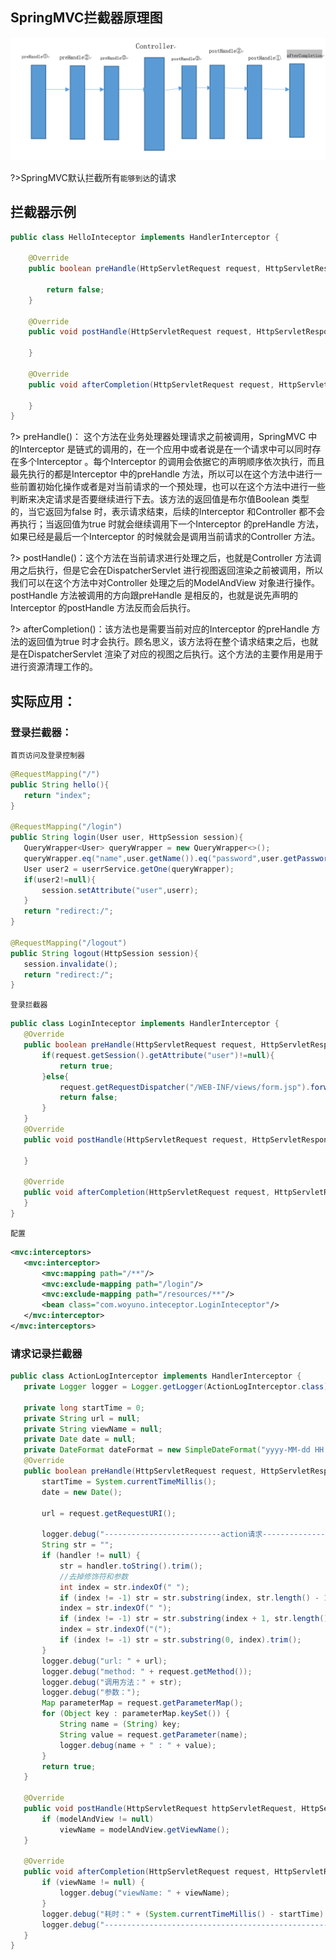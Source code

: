 ## SpringMVC拦截器原理图

![](img/拦截器.png)

?>SpringMVC默认拦截所有`能够到达`的请求

## 拦截器示例

```java
public class HelloInteceptor implements HandlerInterceptor {

    @Override
    public boolean preHandle(HttpServletRequest request, HttpServletResponse response, Object handler) throws Exception {

        return false;
    }

    @Override
    public void postHandle(HttpServletRequest request, HttpServletResponse response, Object handler, ModelAndView modelAndView) throws Exception {

    }

    @Override
    public void afterCompletion(HttpServletRequest request, HttpServletResponse response, Object handler, Exception ex) throws Exception {

    }
}
```

?>  preHandle()： 这个方法在业务处理器处理请求之前被调用，SpringMVC 中的Interceptor 是链式的调用的，在一个应用中或者说是在一个请求中可以同时存在多个Interceptor 。每个Interceptor 的调用会依据它的声明顺序依次执行，而且最先执行的都是Interceptor 中的preHandle 方法，所以可以在这个方法中进行一些前置初始化操作或者是对当前请求的一个预处理，也可以在这个方法中进行一些判断来决定请求是否要继续进行下去。该方法的返回值是布尔值Boolean 类型的，当它返回为false 时，表示请求结束，后续的Interceptor 和Controller 都不会再执行；当返回值为true 时就会继续调用下一个Interceptor 的preHandle 方法，如果已经是最后一个Interceptor 的时候就会是调用当前请求的Controller 方法。

 
?>     postHandle()：这个方法在当前请求进行处理之后，也就是Controller 方法调用之后执行，但是它会在DispatcherServlet 进行视图返回渲染之前被调用，所以我们可以在这个方法中对Controller 处理之后的ModelAndView 对象进行操作。postHandle 方法被调用的方向跟preHandle 是相反的，也就是说先声明的Interceptor 的postHandle 方法反而会后执行。

 
?>     afterCompletion()：该方法也是需要当前对应的Interceptor 的preHandle 方法的返回值为true 时才会执行。顾名思义，该方法将在整个请求结束之后，也就是在DispatcherServlet 渲染了对应的视图之后执行。这个方法的主要作用是用于进行资源清理工作的。

## 实际应用：
  
 ### 登录拦截器：

`首页访问及登录控制器`
 ```java
@RequestMapping("/")
public String hello(){
    return "index";
}

@RequestMapping("/login")
public String login(User user, HttpSession session){
    QueryWrapper<User> queryWrapper = new QueryWrapper<>();
    queryWrapper.eq("name",user.getName()).eq("password",user.getPassword());
    User user2 = userrService.getOne(queryWrapper);
    if(user2!=null){
        session.setAttribute("user",userr);
    }
    return "redirect:/";
}

@RequestMapping("/logout")
public String logout(HttpSession session){
    session.invalidate();
    return "redirect:/";
}
 ```

 `登录拦截器`
 ```java
public class LoginInteceptor implements HandlerInterceptor {
    @Override
    public boolean preHandle(HttpServletRequest request, HttpServletResponse response, Object handler) throws Exception {
        if(request.getSession().getAttribute("user")!=null){
            return true;
        }else{
            request.getRequestDispatcher("/WEB-INF/views/form.jsp").forward(request,response);
            return false;
        }
    }
    @Override
    public void postHandle(HttpServletRequest request, HttpServletResponse response, Object handler, ModelAndView modelAndView) throws Exception {

    }

    @Override
    public void afterCompletion(HttpServletRequest request, HttpServletResponse response, Object handler, Exception ex) throws Exception {
    }
}
 ```

 `配置`
 ```xml
<mvc:interceptors>
    <mvc:interceptor>
        <mvc:mapping path="/**"/>
        <mvc:exclude-mapping path="/login"/>
        <mvc:exclude-mapping path="/resources/**"/>
        <bean class="com.woyuno.inteceptor.LoginInteceptor"/>
    </mvc:interceptor>
</mvc:interceptors>
 ```

 ### 请求记录拦截器
 ```java
public class ActionLogInterceptor implements HandlerInterceptor {
    private Logger logger = Logger.getLogger(ActionLogInterceptor.class);

    private long startTime = 0;
    private String url = null;
    private String viewName = null;
    private Date date = null;
    private DateFormat dateFormat = new SimpleDateFormat("yyyy-MM-dd HH:mm:ss S");
    @Override
    public boolean preHandle(HttpServletRequest request, HttpServletResponse httpServletResponse, Object handler) throws Exception {
        startTime = System.currentTimeMillis();
        date = new Date();

        url = request.getRequestURI();

        logger.debug("--------------------------action请求----------------------------:" + dateFormat.format(date));
        String str = "";
        if (handler != null) {
            str = handler.toString().trim();
            //去掉修饰符和参数
            int index = str.indexOf(" ");
            if (index != -1) str = str.substring(index, str.length() - 1).trim();
            index = str.indexOf(" ");
            if (index != -1) str = str.substring(index + 1, str.length() - 1).trim();
            index = str.indexOf("(");
            if (index != -1) str = str.substring(0, index).trim();
        }
        logger.debug("url: " + url);
        logger.debug("method: " + request.getMethod());
        logger.debug("调用方法：" + str);
        logger.debug("参数：");
        Map parameterMap = request.getParameterMap();
        for (Object key : parameterMap.keySet()) {
            String name = (String) key;
            String value = request.getParameter(name);
            logger.debug(name + " : " + value);
        }
        return true;
    }

    @Override
    public void postHandle(HttpServletRequest httpServletRequest, HttpServletResponse httpServletResponse, Object o, ModelAndView modelAndView) throws Exception {
        if (modelAndView != null)
            viewName = modelAndView.getViewName();
    }

    @Override
    public void afterCompletion(HttpServletRequest request, HttpServletResponse response, Object handler, Exception e) throws Exception {
        if (viewName != null) {
            logger.debug("viewName: " + viewName);
        }
        logger.debug("耗时：" + (System.currentTimeMillis() - startTime) + "毫秒");
        logger.debug("------------------------------------------------------: " + dateFormat.format(new Date())); 
    }
}
 ```
